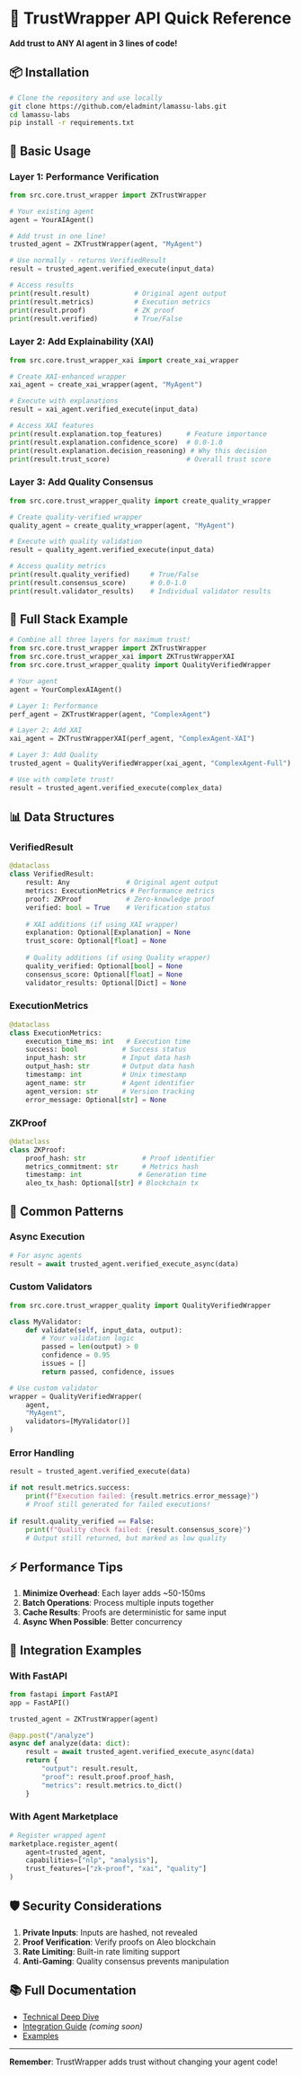 # 🚀 TrustWrapper API Quick Reference

**Add trust to ANY AI agent in 3 lines of code!**

## 📦 Installation

```bash
# Clone the repository and use locally
git clone https://github.com/eladmint/lamassu-labs.git
cd lamassu-labs
pip install -r requirements.txt
```

## 🎯 Basic Usage

### Layer 1: Performance Verification
```python
from src.core.trust_wrapper import ZKTrustWrapper

# Your existing agent
agent = YourAIAgent()

# Add trust in one line!
trusted_agent = ZKTrustWrapper(agent, "MyAgent")

# Use normally - returns VerifiedResult
result = trusted_agent.verified_execute(input_data)

# Access results
print(result.result)           # Original agent output
print(result.metrics)          # Execution metrics
print(result.proof)            # ZK proof
print(result.verified)         # True/False
```

### Layer 2: Add Explainability (XAI)
```python
from src.core.trust_wrapper_xai import create_xai_wrapper

# Create XAI-enhanced wrapper
xai_agent = create_xai_wrapper(agent, "MyAgent")

# Execute with explanations
result = xai_agent.verified_execute(input_data)

# Access XAI features
print(result.explanation.top_features)      # Feature importance
print(result.explanation.confidence_score)  # 0.0-1.0
print(result.explanation.decision_reasoning) # Why this decision
print(result.trust_score)                   # Overall trust score
```

### Layer 3: Add Quality Consensus
```python
from src.core.trust_wrapper_quality import create_quality_wrapper

# Create quality-verified wrapper
quality_agent = create_quality_wrapper(agent, "MyAgent")

# Execute with quality validation
result = quality_agent.verified_execute(input_data)

# Access quality metrics
print(result.quality_verified)     # True/False
print(result.consensus_score)      # 0.0-1.0
print(result.validator_results)    # Individual validator results
```

## 🔧 Full Stack Example

```python
# Combine all three layers for maximum trust!
from src.core.trust_wrapper import ZKTrustWrapper
from src.core.trust_wrapper_xai import ZKTrustWrapperXAI
from src.core.trust_wrapper_quality import QualityVerifiedWrapper

# Your agent
agent = YourComplexAIAgent()

# Layer 1: Performance
perf_agent = ZKTrustWrapper(agent, "ComplexAgent")

# Layer 2: Add XAI
xai_agent = ZKTrustWrapperXAI(perf_agent, "ComplexAgent-XAI")

# Layer 3: Add Quality
trusted_agent = QualityVerifiedWrapper(xai_agent, "ComplexAgent-Full")

# Use with complete trust!
result = trusted_agent.verified_execute(complex_data)
```

## 📊 Data Structures

### VerifiedResult
```python
@dataclass
class VerifiedResult:
    result: Any              # Original agent output
    metrics: ExecutionMetrics # Performance metrics
    proof: ZKProof           # Zero-knowledge proof
    verified: bool = True    # Verification status
    
    # XAI additions (if using XAI wrapper)
    explanation: Optional[Explanation] = None
    trust_score: Optional[float] = None
    
    # Quality additions (if using Quality wrapper)
    quality_verified: Optional[bool] = None
    consensus_score: Optional[float] = None
    validator_results: Optional[Dict] = None
```

### ExecutionMetrics
```python
@dataclass
class ExecutionMetrics:
    execution_time_ms: int   # Execution time
    success: bool           # Success status
    input_hash: str         # Input data hash
    output_hash: str        # Output data hash
    timestamp: int          # Unix timestamp
    agent_name: str         # Agent identifier
    agent_version: str      # Version tracking
    error_message: Optional[str] = None
```

### ZKProof
```python
@dataclass
class ZKProof:
    proof_hash: str              # Proof identifier
    metrics_commitment: str      # Metrics hash
    timestamp: int              # Generation time
    aleo_tx_hash: Optional[str] # Blockchain tx
```

## 🎨 Common Patterns

### Async Execution
```python
# For async agents
result = await trusted_agent.verified_execute_async(data)
```

### Custom Validators
```python
from src.core.trust_wrapper_quality import QualityVerifiedWrapper

class MyValidator:
    def validate(self, input_data, output):
        # Your validation logic
        passed = len(output) > 0
        confidence = 0.95
        issues = []
        return passed, confidence, issues

# Use custom validator
wrapper = QualityVerifiedWrapper(
    agent, 
    "MyAgent",
    validators=[MyValidator()]
)
```

### Error Handling
```python
result = trusted_agent.verified_execute(data)

if not result.metrics.success:
    print(f"Execution failed: {result.metrics.error_message}")
    # Proof still generated for failed executions!
    
if result.quality_verified == False:
    print(f"Quality check failed: {result.consensus_score}")
    # Output still returned, but marked as low quality
```

## ⚡ Performance Tips

1. **Minimize Overhead**: Each layer adds ~50-150ms
2. **Batch Operations**: Process multiple inputs together
3. **Cache Results**: Proofs are deterministic for same input
4. **Async When Possible**: Better concurrency

## 🔗 Integration Examples

### With FastAPI
```python
from fastapi import FastAPI
app = FastAPI()

trusted_agent = ZKTrustWrapper(agent)

@app.post("/analyze")
async def analyze(data: dict):
    result = await trusted_agent.verified_execute_async(data)
    return {
        "output": result.result,
        "proof": result.proof.proof_hash,
        "metrics": result.metrics.to_dict()
    }
```

### With Agent Marketplace
```python
# Register wrapped agent
marketplace.register_agent(
    agent=trusted_agent,
    capabilities=["nlp", "analysis"],
    trust_features=["zk-proof", "xai", "quality"]
)
```

## 🛡️ Security Considerations

1. **Private Inputs**: Inputs are hashed, not revealed
2. **Proof Verification**: Verify proofs on Aleo blockchain
3. **Rate Limiting**: Built-in rate limiting support
4. **Anti-Gaming**: Quality consensus prevents manipulation

## 📚 Full Documentation

- [Technical Deep Dive](./TECHNICAL_DEEP_DIVE.md)
- [Integration Guide](./guides/INTEGRATION_GUIDE.md) *(coming soon)*
- [Examples](../demo/README.md)

---

**Remember**: TrustWrapper adds trust without changing your agent code!